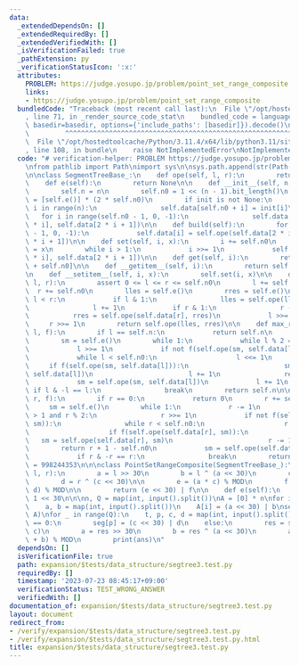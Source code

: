 ```yaml
---
data:
  _extendedDependsOn: []
  _extendedRequiredBy: []
  _extendedVerifiedWith: []
  _isVerificationFailed: true
  _pathExtension: py
  _verificationStatusIcon: ':x:'
  attributes:
    PROBLEM: https://judge.yosupo.jp/problem/point_set_range_composite
    links:
    - https://judge.yosupo.jp/problem/point_set_range_composite
  bundledCode: "Traceback (most recent call last):\n  File \"/opt/hostedtoolcache/Python/3.11.4/x64/lib/python3.11/site-packages/onlinejudge_verify/documentation/build.py\"\
    , line 71, in _render_source_code_stat\n    bundled_code = language.bundle(stat.path,\
    \ basedir=basedir, options={'include_paths': [basedir]}).decode()\n          \
    \         ^^^^^^^^^^^^^^^^^^^^^^^^^^^^^^^^^^^^^^^^^^^^^^^^^^^^^^^^^^^^^^^^^^^^^^^^^^^^^^^^^\n\
    \  File \"/opt/hostedtoolcache/Python/3.11.4/x64/lib/python3.11/site-packages/onlinejudge_verify/languages/python.py\"\
    , line 108, in bundle\n    raise NotImplementedError\nNotImplementedError\n"
  code: "# verification-helper: PROBLEM https://judge.yosupo.jp/problem/point_set_range_composite\n\
    \nfrom pathlib import Path\nimport sys\n\nsys.path.append(str(Path(__file__).resolve().parent.parent.parent.parent))\n\
    \n\nclass SegmentTreeBase_:\n    def ope(self, l, r):\n        return None\n\n\
    \    def e(self):\n        return None\n\n    def __init__(self, n, init=None):\n\
    \        self.n = n\n        self.n0 = 1 << (n - 1).bit_length()\n        self.data\
    \ = [self.e()] * (2 * self.n0)\n        if init is not None:\n            for\
    \ i in range(n):\n                self.data[self.n0 + i] = init[i]\n         \
    \   for i in range(self.n0 - 1, 0, -1):\n                self.data[i] = self.ope(self.data[2\
    \ * i], self.data[2 * i + 1])\n\n    def build(self):\n        for i in range(self.n0\
    \ - 1, 0, -1):\n            self.data[i] = self.ope(self.data[2 * i], self.data[2\
    \ * i + 1])\n\n    def set(self, i, x):\n        i += self.n0\n        self.data[i]\
    \ = x\n        while i > 1:\n            i >>= 1\n            self.data[i] = self.ope(self.data[2\
    \ * i], self.data[2 * i + 1])\n\n    def get(self, i):\n        return self.data[i\
    \ + self.n0]\n\n    def __getitem__(self, i):\n        return self.data[i + self.n0]\n\
    \n    def __setitem__(self, i, x):\n        self.set(i, x)\n\n    def prod(self,\
    \ l, r):\n        assert 0 <= l <= r <= self.n0\n        l += self.n0\n      \
    \  r += self.n0\n        lles = self.e()\n        rres = self.e()\n        while\
    \ l < r:\n            if l & 1:\n                lles = self.ope(lles, self.data[l])\n\
    \                l += 1\n            if r & 1:\n                r -= 1\n     \
    \           rres = self.ope(self.data[r], rres)\n            l >>= 1\n       \
    \     r >>= 1\n        return self.ope(lles, rres)\n\n    def max_right(self,\
    \ l, f):\n        if l == self.n:\n            return self.n\n        l += self.n0\n\
    \        sm = self.e()\n        while 1:\n            while l % 2 == 0:\n    \
    \            l >>= 1\n            if not f(self.ope(sm, self.data[l])):\n    \
    \            while l < self.n0:\n                    l <<= 1\n               \
    \     if f(self.ope(sm, self.data[l])):\n                        sm = self.ope(sm,\
    \ self.data[l])\n                        l += 1\n                return l - self.n0\n\
    \            sm = self.ope(sm, self.data[l])\n            l += 1\n           \
    \ if l & -l == l:\n                break\n        return self.n\n\n    def min_left(self,\
    \ r, f):\n        if r == 0:\n            return 0\n        r += self.n0\n   \
    \     sm = self.e()\n        while 1:\n            r -= 1\n            while r\
    \ > 1 and r % 2:\n                r >>= 1\n            if not f(self.ope(self.data[r],\
    \ sm)):\n                while r < self.n0:\n                    r = 2 * r + 1\n\
    \                    if f(self.ope(self.data[r], sm)):\n                     \
    \   sm = self.ope(self.data[r], sm)\n                        r -= 1\n        \
    \        return r + 1 - self.n0\n            sm = self.ope(self.data[r], sm)\n\
    \            if r & -r == r:\n                break\n        return 0\n\n\nMOD\
    \ = 998244353\n\n\nclass PointSetRangeComposite(SegmentTreeBase_):\n    def ope(self,\
    \ l, r):\n        a = l >> 30\n        b = l ^ (a << 30)\n        c = r >> 30\n\
    \        d = r ^ (c << 30)\n\n        e = (a * c) % MOD\n        f = (b * c +\
    \ d) % MOD\n\n        return (e << 30) | f\n\n    def e(self):\n        return\
    \ 1 << 30\n\n\nn, Q = map(int, input().split())\nA = [0] * n\nfor i in range(n):\n\
    \    a, b = map(int, input().split())\n    A[i] = (a << 30) | b\nseg = PointSetRangeComposite(n,\
    \ A)\nfor _ in range(Q):\n    t, p, c, d = map(int, input().split())\n    if t\
    \ == 0:\n        seg[p] = (c << 30) | d\n    else:\n        res = seg.prod(p,\
    \ c)\n        a = res >> 30\n        b = res ^ (a << 30)\n        ans = (a * d\
    \ + b) % MOD\n        print(ans)\n"
  dependsOn: []
  isVerificationFile: true
  path: expansion/$tests/data_structure/segtree3.test.py
  requiredBy: []
  timestamp: '2023-07-23 08:45:17+09:00'
  verificationStatus: TEST_WRONG_ANSWER
  verifiedWith: []
documentation_of: expansion/$tests/data_structure/segtree3.test.py
layout: document
redirect_from:
- /verify/expansion/$tests/data_structure/segtree3.test.py
- /verify/expansion/$tests/data_structure/segtree3.test.py.html
title: expansion/$tests/data_structure/segtree3.test.py
---
```

